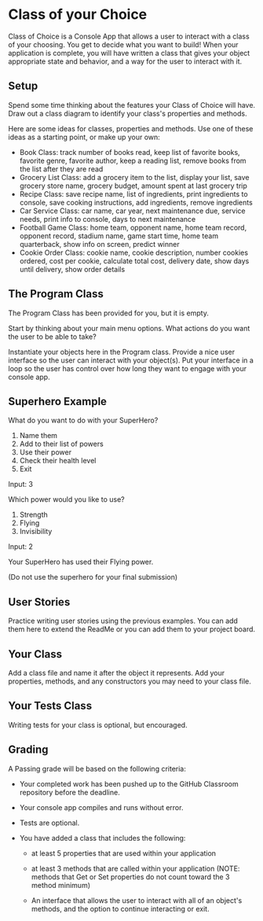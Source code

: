 ﻿# Class of your Choice
Class of Choice is a Console App that allows a user to interact with a class of your choosing. You get to decide what you want to build! When your application is complete, you will have written a class that gives your object appropriate state and behavior, and a way for the user to interact with it.

## Setup
Spend some time thinking about the features your Class of Choice will have. Draw out a class diagram to identify your class's properties and methods.

Here are some ideas for classes, properties and methods. Use one of these ideas as a starting point, or make up your own:

- Book Class: track number of books read, keep list of favorite books, favorite genre, favorite author, keep a reading list, remove books from the list after they are read
- Grocery List Class: add a grocery item to the list, display your list, save grocery store name, grocery budget, amount spent at last grocery trip
- Recipe Class: save recipe name, list of ingredients, print ingredients to console, save cooking instructions, add ingredients, remove ingredients
- Car Service Class: car name, car year, next maintenance due, service needs, print info to console, days to next maintenance
- Football Game Class: home team, opponent name, home team record, opponent record, stadium name, game start time, home team quarterback, show info on screen, predict winner
- Cookie Order Class: cookie name, cookie description, number cookies ordered, cost per cookie, calculate total cost, delivery date, show days until delivery, show order details

## The Program Class
The Program Class has been provided for you, but it is empty. 

Start by thinking about your main menu options. What actions do you want the user to be able to take?

Instantiate your objects here in the Program class. Provide a nice user interface so the user can interact with your object(s). Put your interface in a loop so the user has control over how long they want to engage with your console app.

## Superhero Example
What do you want to do with your SuperHero?
1. Name them
2. Add to their list of powers
3. Use their power
4. Check their health level
5. Exit

Input: 3

Which power would you like to use?
1. Strength
2. Flying
3. Invisibility

Input: 2

Your SuperHero has used their Flying power.

(Do not use the superhero for your final submission)

## User Stories
Practice writing user stories using the previous examples. You can add them here to extend the ReadMe or you can add them to your project board.

## Your Class
Add a class file and name it after the object it represents. Add your properties, methods, and any constructors you may need to your class file.

## Your Tests Class
Writing tests for your class is optional, but encouraged.

## Grading
A Passing grade will be based on the following criteria:

- Your completed work has been pushed up to the GitHub Classroom repository before the deadline.
- Your console app compiles and runs without error.
- Tests are optional.
- You have added a class that includes the following:

   - at least 5 properties that are used within your application

   - at least 3 methods that are called within your application (NOTE: methods that Get or Set properties do not count toward the 3 method minimum)

   - An interface that allows the user to interact with all of an object's methods, and the option to continue interacting or exit.